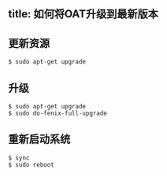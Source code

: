 title: 如何将OAT升级到最新版本
---

## 更新资源
```
$ sudo apt-get upgrade
```
## 升级
```
$ sudo apt-get upgrade
$ sudo do-fenix-full-upgrade
```
## 重新启动系统
```
$ sync
$ sudo reboot
```
